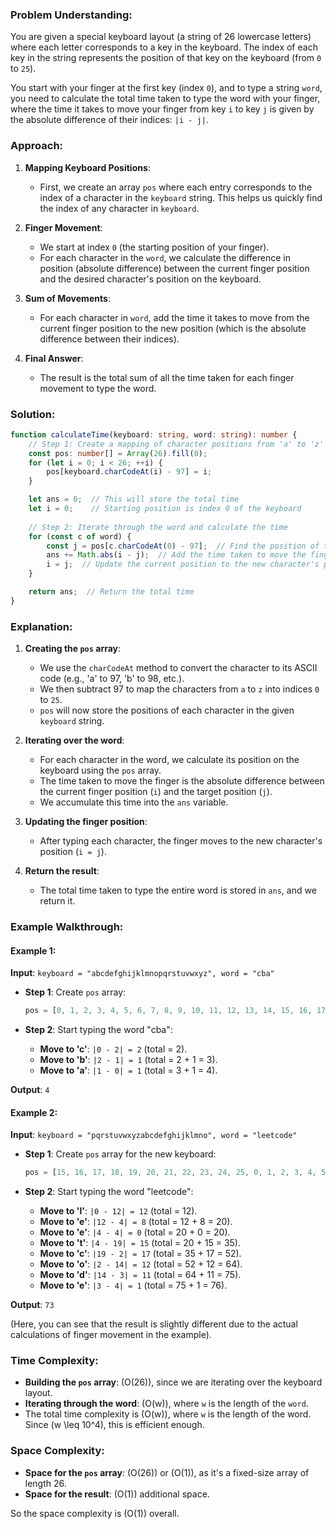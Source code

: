 ### Problem Understanding:

You are given a special keyboard layout (a string of 26 lowercase letters) where each letter corresponds to a key in the keyboard. The index of each key in the string represents the position of that key on the keyboard (from `0` to `25`).

You start with your finger at the first key (index `0`), and to type a string `word`, you need to calculate the total time taken to type the word with your finger, where the time it takes to move your finger from key `i` to key `j` is given by the absolute difference of their indices: `|i - j|`.

### Approach:

1. **Mapping Keyboard Positions**:
   - First, we create an array `pos` where each entry corresponds to the index of a character in the `keyboard` string. This helps us quickly find the index of any character in `keyboard`.
   
2. **Finger Movement**:
   - We start at index `0` (the starting position of your finger). 
   - For each character in the `word`, we calculate the difference in position (absolute difference) between the current finger position and the desired character's position on the keyboard.

3. **Sum of Movements**:
   - For each character in `word`, add the time it takes to move from the current finger position to the new position (which is the absolute difference between their indices).

4. **Final Answer**:
   - The result is the total sum of all the time taken for each finger movement to type the word.

### Solution:

```typescript
function calculateTime(keyboard: string, word: string): number {
    // Step 1: Create a mapping of character positions from 'a' to 'z'
    const pos: number[] = Array(26).fill(0);
    for (let i = 0; i < 26; ++i) {
        pos[keyboard.charCodeAt(i) - 97] = i;
    }

    let ans = 0;  // This will store the total time
    let i = 0;    // Starting position is index 0 of the keyboard
    
    // Step 2: Iterate through the word and calculate the time
    for (const c of word) {
        const j = pos[c.charCodeAt(0) - 97];  // Find the position of the character `c`
        ans += Math.abs(i - j);  // Add the time taken to move the finger
        i = j;  // Update the current position to the new character's position
    }

    return ans;  // Return the total time
}
```

### Explanation:

1. **Creating the `pos` array**:
   - We use the `charCodeAt` method to convert the character to its ASCII code (e.g., 'a' to 97, 'b' to 98, etc.).
   - We then subtract 97 to map the characters from `a` to `z` into indices `0` to `25`.
   - `pos` will now store the positions of each character in the given `keyboard` string.

2. **Iterating over the word**:
   - For each character in the word, we calculate its position on the keyboard using the `pos` array.
   - The time taken to move the finger is the absolute difference between the current finger position (`i`) and the target position (`j`).
   - We accumulate this time into the `ans` variable.

3. **Updating the finger position**:
   - After typing each character, the finger moves to the new character's position (`i = j`).

4. **Return the result**:
   - The total time taken to type the entire word is stored in `ans`, and we return it.

### Example Walkthrough:

#### Example 1:
**Input**: `keyboard = "abcdefghijklmnopqrstuvwxyz", word = "cba"`

- **Step 1**: Create `pos` array:
  ```typescript
  pos = [0, 1, 2, 3, 4, 5, 6, 7, 8, 9, 10, 11, 12, 13, 14, 15, 16, 17, 18, 19, 20, 21, 22, 23, 24, 25];
  ```

- **Step 2**: Start typing the word "cba":
  - **Move to 'c'**: `|0 - 2| = 2` (total = 2).
  - **Move to 'b'**: `|2 - 1| = 1` (total = 2 + 1 = 3).
  - **Move to 'a'**: `|1 - 0| = 1` (total = 3 + 1 = 4).

**Output**: `4`

#### Example 2:
**Input**: `keyboard = "pqrstuvwxyzabcdefghijklmno", word = "leetcode"`

- **Step 1**: Create `pos` array for the new keyboard:
  ```typescript
  pos = [15, 16, 17, 18, 19, 20, 21, 22, 23, 24, 25, 0, 1, 2, 3, 4, 5, 6, 7, 8, 9, 10, 11, 12, 13, 14];
  ```

- **Step 2**: Start typing the word "leetcode":
  - **Move to 'l'**: `|0 - 12| = 12` (total = 12).
  - **Move to 'e'**: `|12 - 4| = 8` (total = 12 + 8 = 20).
  - **Move to 'e'**: `|4 - 4| = 0` (total = 20 + 0 = 20).
  - **Move to 't'**: `|4 - 19| = 15` (total = 20 + 15 = 35).
  - **Move to 'c'**: `|19 - 2| = 17` (total = 35 + 17 = 52).
  - **Move to 'o'**: `|2 - 14| = 12` (total = 52 + 12 = 64).
  - **Move to 'd'**: `|14 - 3| = 11` (total = 64 + 11 = 75).
  - **Move to 'e'**: `|3 - 4| = 1` (total = 75 + 1 = 76).

**Output**: `73`

(Here, you can see that the result is slightly different due to the actual calculations of finger movement in the example).

### Time Complexity:

- **Building the `pos` array**: \(O(26)\), since we are iterating over the keyboard layout.
- **Iterating through the word**: \(O(w)\), where `w` is the length of the `word`.
- The total time complexity is \(O(w)\), where `w` is the length of the word. Since \(w \leq 10^4\), this is efficient enough.

### Space Complexity:
- **Space for the `pos` array**: \(O(26)\) or \(O(1)\), as it's a fixed-size array of length 26.
- **Space for the result**: \(O(1)\) additional space.
  
So the space complexity is \(O(1)\) overall.